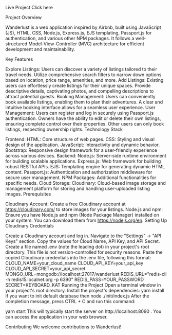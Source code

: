 Live Project Click here

Project Overview

Wanderlust is a web application inspired by Airbnb, built using JavaScript (JS), HTML, CSS, Node.js, Express.js, EJS templating, Passport.js for authentication, and various other NPM packages. It follows a well-structured Model-View-Controller (MVC) architecture for efficient development and maintainability.

Key Features

Explore Listings:
Users can discover a variety of listings tailored to their travel needs.
Utilize comprehensive search filters to narrow down options based on location, price range, amenities, and more.
Add Listings:
Existing users can effortlessly create listings for their unique spaces.
Provide descriptive details, captivating photos, and compelling descriptions to attract potential guests.
Booking Management:
Users can conveniently book available listings, enabling them to plan their adventures.
A clear and intuitive booking interface allows for a seamless user experience.
User Management:
Users can register and log in securely using Passport.js authentication.
Owners have the ability to edit or delete their own listings, ensuring complete control over their properties.
Other users can only book listings, respecting ownership rights.
Technology Stack

Frontend:
HTML: Core structure of web pages.
CSS: Styling and visual design of the application.
JavaScript: Interactivity and dynamic behavior.
Bootstrap: Responsive design framework for a user-friendly experience across various devices.
Backend:
Node.js: Server-side runtime environment for building scalable applications.
Express.js: Web framework for building robust RESTful APIs.
EJS: Templating engine for generating dynamic HTML content.
Passport.js: Authentication and authorization middleware for secure user management.
NPM Packages: Additional functionalities for specific needs.
Cloud Storage:
Cloudinary: Cloud-based image storage and management platform for storing and handling user-uploaded listing images.
Prerequisites

Cloudinary Account: Create a free Cloudinary account at https://cloudinary.com/ to store images for your listings.
Node.js and npm: Ensure you have Node.js and npm (Node Package Manager) installed on your system. You can download them from https://nodejs.org/en.
Setting Up Cloudinary Credentials

Create a Cloudinary account and log in.
Navigate to the "Settings" -> "API Keys" section.
Copy the values for Cloud Name, API Key, and API Secret.
Create a file named .env (note the leading dot) in your project's root directory. This file is not version-controlled for security reasons.
Paste the copied Cloudinary credentials into the .env file, following this format:
CLOUD_NAME=your_cloud_name
CLOUD_API_KEY=your_api_key
CLOUD_API_SECRET=your_api_secret
MONGO_URL=mongodb://localhost:27017/wanderlust
REDIS_URL="redis-cli -h redis15.localnet.org -p 6390"
REDIS_PASS=YOUR_PASSWORD
SECRET=KEYBOARD_KAT
Running the Project
Open a terminal window in your project's root directory.
Install the project's dependencies:
yarn install
If you want to init default database then
node ./init/index.js
After the completion message, press CTRL + C and run this command:

yarn start
This will typically start the server on http://localhost:8090 . You can access the application in your web browser.

Contributing We welcome contributions to Wanderlust!
